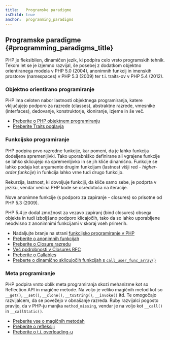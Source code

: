 ```yaml
---
title:   Programske paradigme
isChild: true
anchor:  programming_paradigms
---
```


## Programske paradigme {#programming_paradigms_title}

PHP je fleksibilen, dinamičen jezik, ki podpira celo vrsto programskih tehnik. Tekom let se je izjemno razvijal,
še posebej z dodatkom objektno orientiranega modela v PHP 5.0 (2004), anonimnih funkcij in imenskih prostorov (namespaces)
v PHP 5.3 (2009) ter t.i. traits-ov v PHP 5.4 (2012).

### Objektno orientirano programiranje

PHP ima celoten nabor lastnosti objektnega programiranja, katere vključujejo podporo za razrede (classes), abstraktne razrede,
vmesnike (interfaces), dedovanje, konstruktorje, kloniranje, izjeme in še več.

* [Preberite o PHP objektnem programiranju][oop]
* [Preberite Traits poglavja][traits]

### Funkcijsko programiranje

PHP podpira prvo razredne funkcije, kar pomeni, da je lahko funkcija dodeljena spremenljivki. Tako uporabniško definirane ali
vgrajene funkcije se lahko sklicujejo na spremenljivko in se jih kliče dinamično. Funkcije se lahko podaja kot argumente drugim
funkcijam (lastnost višji red - _higher-order funkcije_) in funkcija lahko vrne tudi drugo funkcijo.

Rekurzija, lastnost, ki dovoljuje funkciji, da kliče samo sebe, je podprta v jeziku, vendar večina PHP kode se osredotoča na
iteracije.

Nove anonimne funkcije (s podporo za zapiranje - closures) so prisotne od PHP 5.3 (2009).

PHP 5.4 je dodal zmožnost za vezavo zapiranj (bind closures) obsega objekta in tudi izboljšano podporo klicajočih, tako da
so lahko uporabljene neodvisno z anonimnimi funkcijami v skoraj vseh primerih.

* Nadaljujte branje na strani [funkcijsko programiranje v PHP](/pages/Functional-Programming.html)
* [Preberite o anonimnih funkcijah][anonymous-functions]
* [Preberite o Closure razredu][closure-class]
* [Več podrobnosti v Closures RFC][closures-rfc]
* [Preberite o Callables][callables]
* [Preberte o dinamično sklicujočih funkcijah s `call_user_func_array()`][call-user-func-array]

### Meta programiranje

PHP podpira vrsto oblik meta programiranja skozi mehanizme kot so Reflection API in magične metode. Na voljo je veliko
magičnih metod kot so `__get()`, `__set()`, `__clone()`, `__toString()`, `__invoke()` itd. Te omogočajo
razvijalcem, da se povežejo v obnašanje razreda. Ruby razvijalci pogosto pravijo, da v PHP-ju manjka `method_missing`, vendar je na voljo
kot `__call()` in `__callStatic()`.

* [Preberite vse o magičnih metodah][magic-methods]
* [Preberite o refleksiji][reflection]
* [Preberite o t.i. overloading-u][overloading]

[namespaces]: http://php.net/language.namespaces
[overloading]: http://php.net/language.oop5.overloading
[oop]: http://php.net/language.oop5
[traits]: http://www.php.net/traits
[anonymous-functions]: http://php.net/functions.anonymous
[closure-class]: http://php.net/class.closure
[closures-rfc]: https://wiki.php.net/rfc/closures
[callables]: http://php.net/language.types.callable
[call-user-func-array]: http://php.net/function.call-user-func-array
[magic-methods]: http://php.net/language.oop5.magic
[reflection]: http://www.php.net/intro.reflection
[overloading]: http://php.net/language.oop5.overloading
